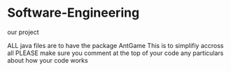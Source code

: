 # Software-Engineering
our project



ALL java files are to have the package 
AntGame
This is to simplifiy accross all
PLEASE make sure you comment at the top of your code any particulars about how your code works
